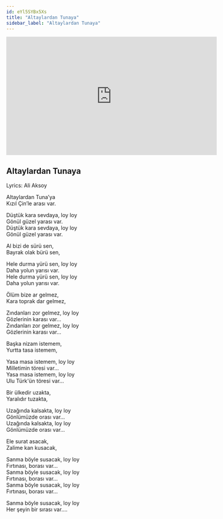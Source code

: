 ```yaml
---
id: eYl5SYBx5Xs
title: "Altaylardan Tunaya"
sidebar_label: "Altaylardan Tunaya"
---
```


<div class="video-float-container">
  <iframe
    width="560"
    height="315"
    src="https://www.youtube.com/embed/eYl5SYBx5Xs"
    title="YouTube video player"
    frameborder="0"
    allow="accelerometer; autoplay; clipboard-write; encrypted-media; gyroscope; picture-in-picture; web-share"
    referrerpolicy="strict-origin-when-cross-origin"
    allowfullscreen
  ></iframe>
</div>

## Altaylardan Tunaya

Lyrics: Ali Aksoy

Altaylardan Tuna’ya  
Kızıl Çin’le arası var.

Düştük kara sevdaya, loy loy   
Gönül güzel yarası var.  
Düştük kara sevdaya, loy loy   
Gönül güzel yarası var.

Al bizi de sürü sen,  
Bayrak olak bürü sen,

Hele durma yürü sen, loy loy  
Daha yolun yarısı var.  
Hele durma yürü sen, loy loy  
Daha yolun yarısı var.

Ölüm bize ar gelmez,  
Kara toprak dar gelmez,

Zındanları zor gelmez, loy loy  
Gözlerinin karası var…  
Zındanları zor gelmez, loy loy  
Gözlerinin karası var…

Başka nizam istemem,  
Yurtta tasa istemem,

Yasa masa istemem, loy loy  
Milletimin töresi var…  
Yasa masa istemem, loy loy  
Ulu Türk'ün töresi var…

Bir ülkedir uzakta,  
Yaralıdır tuzakta,

Uzağında kalsakta, loy loy  
Gönlümüzde orası var…  
Uzağında kalsakta, loy loy  
Gönlümüzde orası var…

Ele surat asacak,  
Zalime kan kusacak,

Sanma böyle susacak, loy loy  
Fırtınası, borası var…  
Sanma böyle susacak, loy loy  
Fırtınası, borası var…  
Sanma böyle susacak, loy loy  
Fırtınası, borası var…

Sanma böyle susacak, loy loy  
Her şeyin bir sırası var….
